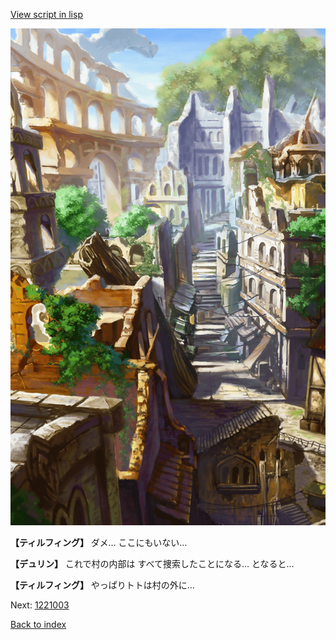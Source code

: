 [View script in lisp](../scripts/1221002.txt)

![ghost_town.png](../images/backgrounds/ghost_town.png)

**【ティルフィング】**
ダメ…
ここにもいない…

**【デュリン】**
これで村の内部は
すべて捜索したことになる…
となると…

**【ティルフィング】**
やっぱりトトは村の外に…

Next: [1221003](1221003.md)

[Back to index](index.md)

